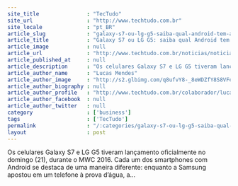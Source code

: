 ```yaml
---
site_title               : "TecTudo"
site_url                 : "http://www.techtudo.com.br"
site_locale              : "pt_BR"
article_slug             : "galaxy-s7-ou-lg-g5-saiba-qual-android-tem-a-melhor-ficha-tecnica"
article_title            : "Galaxy S7 ou LG G5: saiba qual Android tem a melhor ficha técnica"
article_image            : null
article_url              : "http://www.techtudo.com.br/noticias/noticia/2016/03/galaxy-s7-ou-lg-g5-saiba-qual-android-tem-melhor-ficha-tecnica.html"
article_published_at     : null
article_description      : "Os celulares Galaxy S7 e LG G5 tiveram lançamento oficialmente no domingo (21), durante o MWC 2016. Cada um dos smartphones com Android se destaca de uma maneira diferente: enquanto a Samsung apostou em um telefone à prova d’água, a..."
article_author_name      : "Lucas Mendes"
article_author_image     : "http://s2.glbimg.com/q8ufvY8-_8eWDZfY8S8VFeM63zs=/30x30/s2.glbimg.com/Jxqh3YCEKP92s6zvWSJK3sexJZc=/0x0:542x542/140x140/s.glbimg.com/po/tt2/f/original/2014/08/11/lucas_mendes.jpg"
article_author_biography : null
article_author_profile   : "http://www.techtudo.com.br/colaborador/lucas-mendes.html"
article_author_facebook  : null
article_author_twitter   : null
category                 : ['business']
tags                     : ['TecTudo']
permalink                : "/:categories/galaxy-s7-ou-lg-g5-saiba-qual-android-tem-a-melhor-ficha-tecnica/"
layout                   : post
---
```


Os celulares Galaxy S7 e LG G5 tiveram lançamento oficialmente no domingo (21), durante o MWC 2016. Cada um dos smartphones com Android se destaca de uma maneira diferente: enquanto a Samsung apostou em um telefone à prova d’água, a...
